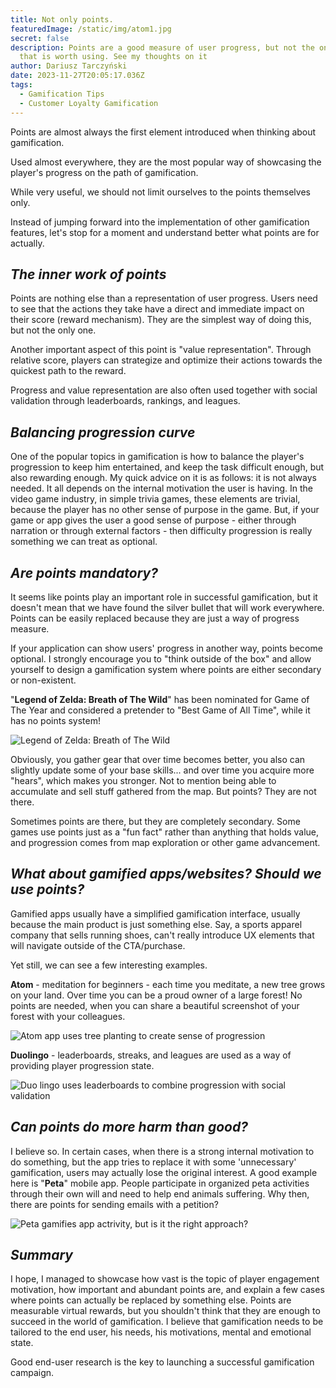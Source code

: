 ```yaml
---
title: Not only points.
featuredImage: /static/img/atom1.jpg
secret: false
description: Points are a good measure of user progress, but not the only one
  that is worth using. See my thoughts on it
author: Dariusz Tarczyński
date: 2023-11-27T20:05:17.036Z
tags:
  - Gamification Tips
  - Customer Loyalty Gamification
---
```

Points are almost always the first element introduced when thinking about gamification.

Used almost everywhere, they are the most popular way of showcasing the player's progress on the path of gamification.

While very useful, we should not limit ourselves to the points themselves only.

Instead of jumping forward into the implementation of other gamification features, let's stop for a moment and understand better what points are for actually.



## *The inner work of points*


Points are nothing else than a representation of user progress. Users need to see that the actions they take have a direct and immediate impact on their score (reward mechanism).
They are the simplest way of doing this, but not the only one.

Another important aspect of this point is "value representation". Through relative score, players can strategize and optimize their actions towards the quickest path to the reward.

Progress and value representation are also often used together with social validation through leaderboards, rankings, and leagues.



## *Balancing progression curve*


One of the popular topics in gamification is how to balance the player's progression to keep him entertained, and keep the task difficult enough, but also rewarding enough.
My quick advice on it is as follows: it is not always needed. It all depends on the internal motivation the user is having. In the video game industry, in simple trivia games, these elements are trivial, because the player has no other sense of purpose in the game.
But, if your game or app gives the user a good sense of purpose - either through narration or through external factors - then difficulty progression is really something we can treat as optional.



## *Are points mandatory?*


It seems like points play an important role in successful gamification, but it doesn't mean that we have found the silver bullet that will work everywhere.
Points can be easily replaced because they are just a way of progress measure.

If your application can show users' progress in another way, points become optional. I strongly encourage you to "think outside of the box" and allow yourself to design a gamification system where points are either secondary or non-existent.

"**Legend of Zelda: Breath of The Wild**" has been nominated for Game of The Year and considered a pretender to "Best Game of All Time", while it has no points system!

![Legend of Zelda: Breath of The Wild](/static/img/screen_shot_2017-01-13_at_5.32.23_pm.webp)

Obviously, you gather gear that over time becomes better, you also can slightly update some of your base skills... and over time you acquire more "hears", which makes you stronger. Not to mention being able to accumulate and sell stuff gathered from the map.
But points? They are not there.

Sometimes points are there, but they are completely secondary. Some games use points just as a "fun fact" rather than anything that holds value, and progression comes from map exploration or other game advancement.

## *What about gamified apps/websites? Should we use points?*


Gamified apps usually have a simplified gamification interface, usually because the main product is just something else. Say, a sports apparel company that sells running shoes, can't really introduce UX elements that will navigate outside of the CTA/purchase.

Yet still, we can see a few interesting examples.

**Atom** - meditation for beginners - each time you meditate, a new tree grows on your land. Over time you can be a proud owner of a large forest!
No points are needed, when you can share a beautiful screenshot of your forest with your colleagues.

![Atom app uses tree planting to create sense of progression](/static/img/atom1.jpg)

**Duolingo** - leaderboards, streaks, and leagues are used as a way of providing player progression state.

![Duo lingo uses leaderboards to combine progression with social validation](/static/img/img_8709-576x1024.webp)

## *Can points do more harm than good?*


I believe so. In certain cases, when there is a strong internal motivation to do something, but the app tries to replace it with some 'unnecessary' gamification, users may actually lose the original interest. A good example here is "**Peta**" mobile app.
People participate in organized peta activities through their own will and need to help end animals suffering. Why then, there are points for sending emails with a petition?

![Peta gamifies app actrivity, but is it the right approach?](/static/img/300x0w.jpg)

## ***Summary***

I hope, I managed to showcase how vast is the topic of player engagement motivation, how important and abundant points are, and explain a few cases where points can actually be replaced by something else.
Points are measurable virtual rewards, but you shouldn't think that they are enough to succeed in the world of gamification. I believe that gamification needs to be tailored to the end user, his needs, his motivations, mental and emotional state.

Good end-user research is the key to launching a successful gamification campaign.